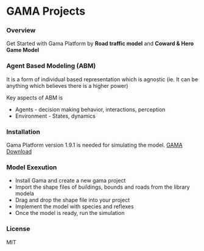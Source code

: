 # GAMA Projects 
### Overview
Get Started with Gama Platform by **Road traffic model** and **Coward & Hero Game Model**
### Agent Based Modeling (ABM)
It is a form of individual based representation which is agnostic (ie. It can be anything which believes there is a higher power)

Key aspects of ABM is
- Agents - decision making behavior, interactions, perception
- Environment - States, dynamics

### Installation
Gama Platform version 1.9.1 is needed for simulating the model. [GAMA Download](https://gama-platform.org/download) 

### Model Exexution
- Install Gama and create a new gama project
- Import the shape files of buildings, bounds and roads from the library modela
- Drag and drop the shape file into your project
- Implement the model with species and reflexes
- Once the model is ready, run the simulation

### License
MIT
